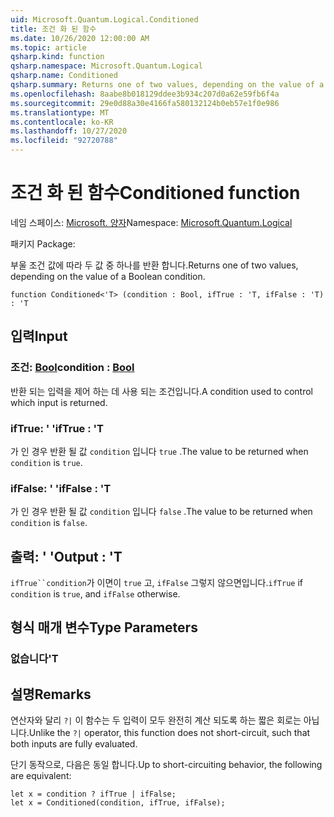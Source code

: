 ```yaml
---
uid: Microsoft.Quantum.Logical.Conditioned
title: 조건 화 된 함수
ms.date: 10/26/2020 12:00:00 AM
ms.topic: article
qsharp.kind: function
qsharp.namespace: Microsoft.Quantum.Logical
qsharp.name: Conditioned
qsharp.summary: Returns one of two values, depending on the value of a Boolean condition.
ms.openlocfilehash: 8aabe8b018129ddee3b934c207d0a62e59fb6f4a
ms.sourcegitcommit: 29e0d88a30e4166fa580132124b0eb57e1f0e986
ms.translationtype: MT
ms.contentlocale: ko-KR
ms.lasthandoff: 10/27/2020
ms.locfileid: "92720788"
---
```

# <a name="conditioned-function"></a><span data-ttu-id="a4a22-102">조건 화 된 함수</span><span class="sxs-lookup"><span data-stu-id="a4a22-102">Conditioned function</span></span>

<span data-ttu-id="a4a22-103">네임 스페이스: [Microsoft. 양자](xref:Microsoft.Quantum.Logical)</span><span class="sxs-lookup"><span data-stu-id="a4a22-103">Namespace: [Microsoft.Quantum.Logical](xref:Microsoft.Quantum.Logical)</span></span>

<span data-ttu-id="a4a22-104">패키지 [](https://nuget.org/packages/)</span><span class="sxs-lookup"><span data-stu-id="a4a22-104">Package: [](https://nuget.org/packages/)</span></span>


<span data-ttu-id="a4a22-105">부울 조건 값에 따라 두 값 중 하나를 반환 합니다.</span><span class="sxs-lookup"><span data-stu-id="a4a22-105">Returns one of two values, depending on the value of a Boolean condition.</span></span>

```qsharp
function Conditioned<'T> (condition : Bool, ifTrue : 'T, ifFalse : 'T) : 'T
```


## <a name="input"></a><span data-ttu-id="a4a22-106">입력</span><span class="sxs-lookup"><span data-stu-id="a4a22-106">Input</span></span>

### <a name="condition--bool"></a><span data-ttu-id="a4a22-107">조건: [Bool](xref:microsoft.quantum.lang-ref.bool)</span><span class="sxs-lookup"><span data-stu-id="a4a22-107">condition : [Bool](xref:microsoft.quantum.lang-ref.bool)</span></span>

<span data-ttu-id="a4a22-108">반환 되는 입력을 제어 하는 데 사용 되는 조건입니다.</span><span class="sxs-lookup"><span data-stu-id="a4a22-108">A condition used to control which input is returned.</span></span>


### <a name="iftrue--t"></a><span data-ttu-id="a4a22-109">ifTrue: ' '</span><span class="sxs-lookup"><span data-stu-id="a4a22-109">ifTrue : 'T</span></span>

<span data-ttu-id="a4a22-110">가 인 경우 반환 될 값 `condition` 입니다 `true` .</span><span class="sxs-lookup"><span data-stu-id="a4a22-110">The value to be returned when `condition` is `true`.</span></span>


### <a name="iffalse--t"></a><span data-ttu-id="a4a22-111">ifFalse: ' '</span><span class="sxs-lookup"><span data-stu-id="a4a22-111">ifFalse : 'T</span></span>

<span data-ttu-id="a4a22-112">가 인 경우 반환 될 값 `condition` 입니다 `false` .</span><span class="sxs-lookup"><span data-stu-id="a4a22-112">The value to be returned when `condition` is `false`.</span></span>



## <a name="output--t"></a><span data-ttu-id="a4a22-113">출력: ' '</span><span class="sxs-lookup"><span data-stu-id="a4a22-113">Output : 'T</span></span>

<span data-ttu-id="a4a22-114">`ifTrue``condition`가 이면이 `true` 고, `ifFalse` 그렇지 않으면입니다.</span><span class="sxs-lookup"><span data-stu-id="a4a22-114">`ifTrue` if `condition` is `true`, and `ifFalse` otherwise.</span></span>

## <a name="type-parameters"></a><span data-ttu-id="a4a22-115">형식 매개 변수</span><span class="sxs-lookup"><span data-stu-id="a4a22-115">Type Parameters</span></span>

### <a name="t"></a><span data-ttu-id="a4a22-116">없습니다</span><span class="sxs-lookup"><span data-stu-id="a4a22-116">'T</span></span>



## <a name="remarks"></a><span data-ttu-id="a4a22-117">설명</span><span class="sxs-lookup"><span data-stu-id="a4a22-117">Remarks</span></span>

<span data-ttu-id="a4a22-118">연산자와 달리 `?|` 이 함수는 두 입력이 모두 완전히 계산 되도록 하는 짧은 회로는 아닙니다.</span><span class="sxs-lookup"><span data-stu-id="a4a22-118">Unlike the `?|` operator, this function does not short-circuit, such that both inputs are fully evaluated.</span></span>

<span data-ttu-id="a4a22-119">단기 동작으로, 다음은 동일 합니다.</span><span class="sxs-lookup"><span data-stu-id="a4a22-119">Up to short-circuiting behavior, the following are equivalent:</span></span>

```Q#
let x = condition ? ifTrue | ifFalse;
let x = Conditioned(condition, ifTrue, ifFalse);
```